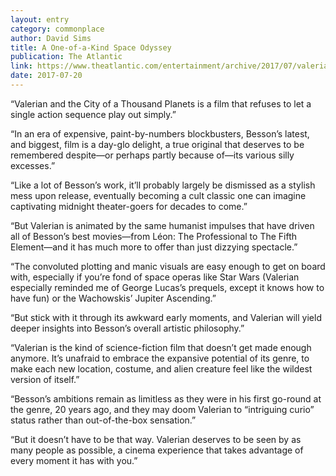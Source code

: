 ```yaml
---
layout: entry
category: commonplace
author: David Sims
title: A One-of-a-Kind Space Odyssey
publication: The Atlantic
link: https://www.theatlantic.com/entertainment/archive/2017/07/valerian-and-the-city-of-a-thousand-planets-review/534249/
date: 2017-07-20
---
```


“Valerian and the City of a Thousand Planets is a film that refuses to let a single action sequence play out simply.”

“In an era of expensive, paint-by-numbers blockbusters, Besson’s latest, and biggest, film is a day-glo delight, a true original that deserves to be remembered despite—or perhaps partly because of—its various silly excesses.”

“Like a lot of Besson’s work, it’ll probably largely be dismissed as a stylish mess upon release, eventually becoming a cult classic one can imagine captivating midnight theater-goers for decades to come.”

“But Valerian is animated by the same humanist impulses that have driven all of Besson’s best movies—from Léon: The Professional to The Fifth Element—and it has much more to offer than just dizzying spectacle.”

“The convoluted plotting and manic visuals are easy enough to get on board with, especially if you’re fond of space operas like Star Wars (Valerian especially reminded me of George Lucas’s prequels, except it knows how to have fun) or the Wachowskis’ Jupiter Ascending.”

“But stick with it through its awkward early moments, and Valerian will yield deeper insights into Besson’s overall artistic philosophy.”

“Valerian is the kind of science-fiction film that doesn’t get made enough anymore. It’s unafraid to embrace the expansive potential of its genre, to make each new location, costume, and alien creature feel like the wildest version of itself.”

“Besson’s ambitions remain as limitless as they were in his first go-round at the genre, 20 years ago, and they may doom Valerian to “intriguing curio” status rather than out-of-the-box sensation.”

“But it doesn’t have to be that way. Valerian deserves to be seen by as many people as possible, a cinema experience that takes advantage of every moment it has with you.”

